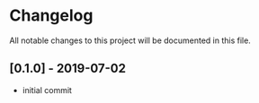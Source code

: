 # Changelog
All notable changes to this project will be documented in this file.

## [0.1.0] - 2019-07-02

- initial commit
